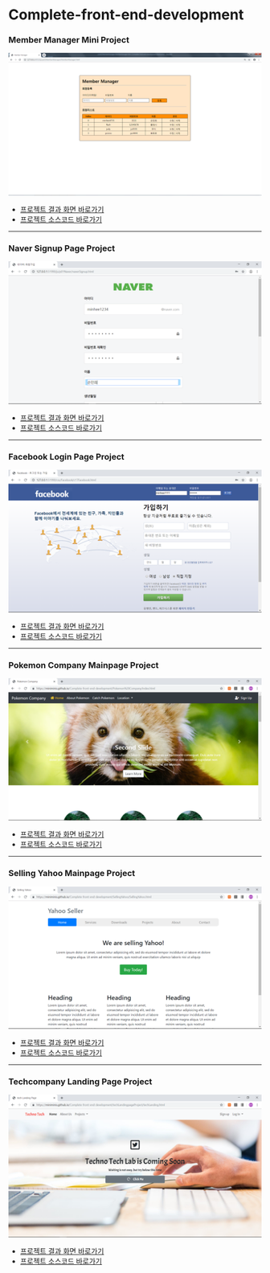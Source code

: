 <h1>Complete-front-end-development</h1>

<h3>Member Manager Mini Project </h3>
<img src="js/p02MemberManager/resultImage.png">
<ul>
  <li><a href="https://miniminis.github.io/Complete-front-end-development/js/p02MemberManager/MemberManager04.html">프로젝트 결과 화면 바로가기</a></li>
  <li><a href="https://github.com/Miniminis/Complete-front-end-development/tree/master/js/p02MemberManager">프로젝트 소스코드 바로가기</a></li>
</ul>

<hr>

<h3>Naver Signup Page Project</h3>
<img src="/js/p01Naver/result.png" >
<ul>
  <li><a href="https://miniminis.github.io/Complete-front-end-development/js/p01Naver/naverCheck.html">프로젝트 결과 화면 바로가기</a></li>
  <li><a href="https://github.com/Miniminis/Complete-front-end-development/tree/master/js/p01Naver">프로젝트 소스코드 바로가기</a></li>
</ul>

<hr>

<h3>Facebook Login Page Project</h3>
<img src="css/Facebook/result.png">
<ul>
  <li><a href="https://miniminis.github.io/Complete-front-end-development/css/Facebook/c17Facebook.html">프로젝트 결과 화면 바로가기</a></li>
  <li><a href="https://github.com/Miniminis/Complete-front-end-development/tree/master/css/Facebook">프로젝트 소스코드 바로가기</a></li>
</ul>

<hr>

<h3>Pokemon Company Mainpage Project</h3>
<img src="PokemonCompany/PokemonResult.png">
<ul>
  <li><a href="https://miniminis.github.io/Complete-front-end-development/PokemonCompany/index.html">프로젝트 결과 화면 바로가기</a></li>
  <li><a href="https://github.com/Miniminis/Complete-front-end-development/tree/master/Pokemon%20Company">프로젝트 소스코드 바로가기</a></li>
</ul>

<hr>

<h3>Selling Yahoo Mainpage Project</h3>
<img src="SellingYahoo/SellingYahooResult.png">
<ul>
  <li><a href="https://miniminis.github.io/Complete-front-end-development/SellingYahoo/SellingYahoo.html">프로젝트 결과 화면 바로가기</a></li>
  <li><a href="https://github.com/Miniminis/Complete-front-end-development/tree/master/SellingYahoo">프로젝트 소스코드 바로가기</a></li>
</ul>

<hr>

<h3>Techcompany Landing Page Project</h3>
<img src="techLandingpageProject/techResult.png">
<ul>
  <li><a href="https://miniminis.github.io/Complete-front-end-development/techLandingpageProject/techLanding.html">프로젝트 결과 화면 바로가기</a></li>
  <li><a href="https://github.com/Miniminis/Complete-front-end-development/tree/master/techLandingpageProject">프로젝트 소스코드 바로가기</a></li>
</ul>


